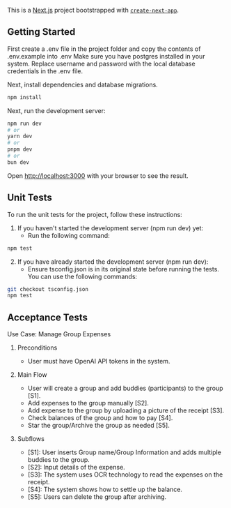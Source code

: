 This is a [Next.js](https://nextjs.org) project bootstrapped with [`create-next-app`](https://nextjs.org/docs/app/api-reference/cli/create-next-app).

## Getting Started
First create a .env file in the project folder and copy the contents of .env.example into .env
Make sure you have postgres installed in your system.
Replace username and password with the local database credentials in the .env file.

Next, install dependencies and database migrations.
```bash
npm install
```

Next, run the development server:

```bash
npm run dev
# or
yarn dev
# or
pnpm dev
# or
bun dev
```

Open [http://localhost:3000](http://localhost:3000) with your browser to see the result.

## Unit Tests

To run the unit tests for the project, follow these instructions:

1. If you haven't started the development server (npm run dev) yet:
    - Run the following command:
```bash
npm test
```

2. If you have already started the development server (npm run dev):
    - Ensure tsconfig.json is in its original state before running the tests. You can use the following commands:
```bash
git checkout tsconfig.json
npm test
```

## Acceptance Tests

Use Case: Manage Group Expenses

1. Preconditions
   - User must have OpenAI API tokens in the system.

2. Main Flow
   - User will create a group and add buddies (participants) to the group [S1].
   - Add expenses to the group manually [S2].
   - Add expense to the group by uploading a picture of the receipt [S3].
   - Check balances of the group and how to pay [S4].
   - Star the group/Archive the group as needed [S5].

3. Subflows
   - [S1]: User inserts Group name/Group Information and adds multiple buddies to the group.
   - [S2]: Input details of the expense.
   - [S3]: The system uses OCR technology to read the expenses on the receipt.
   - [S4]: The system shows how to settle up the balance.
   - [S5]: Users can delete the group after archiving.
